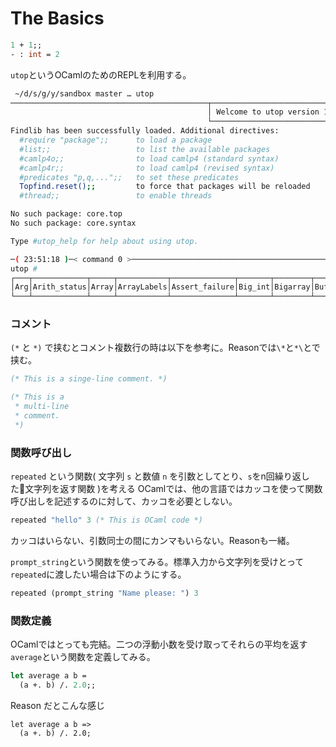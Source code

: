 # The Basics

```ml
1 + 1;;
- : int = 2
```

`utop`というOCamlのためのREPLを利用する。

```sh
 ~/d/s/g/y/sandbox master … utop                                                                                                 Fri May  5 23:51:16 2017
────────────────────────────────────────────┬──────────────────────────────────────────────────────────────┬─────────────────────────────────────────────
                                            │ Welcome to utop version 1.19.3 (using OCaml version 4.02.3)! │
                                            └──────────────────────────────────────────────────────────────┘
Findlib has been successfully loaded. Additional directives:
  #require "package";;      to load a package
  #list;;                   to list the available packages
  #camlp4o;;                to load camlp4 (standard syntax)
  #camlp4r;;                to load camlp4 (revised syntax)
  #predicates "p,q,...";;   to set these predicates
  Topfind.reset();;         to force that packages will be reloaded
  #thread;;                 to enable threads

No such package: core.top
No such package: core.syntax

Type #utop_help for help about using utop.

─( 23:51:18 )─< command 0 >───────────────────────────────────────────────────────────────────────────────────────────────────────────────{ counter: 0 }─
utop #
┌───┬────────────┬─────┬───────────┬──────────────┬───────┬────────┬──────┬─────┬───────────┬────────┬──────────────────┬────────────────────────┬──────┐
│Arg│Arith_status│Array│ArrayLabels│Assert_failure│Big_int│Bigarray│Buffer│Bytes│BytesLabels│Callback│CamlinternalFormat│CamlinternalFormatBasics│Camlin│
└───┴────────────┴─────┴───────────┴──────────────┴───────┴────────┴──────┴─────┴───────────┴────────┴──────────────────┴────────────────────────┴──────┘
```

### コメント

`(*` と `*)` で挟むとコメント複数行の時は以下を参考に。Reasonでは`\*`と`*\`とで挟む。
```ml
(* This is a singe-line comment. *)

(* This is a
 * multi-line
 * comment.
 *)
```

### 関数呼び出し

`repeated` という関数( 文字列 `s` と数値 `n` を引数としてとり、`s`をn回繰り返した文字列を返す関数 )を考える
OCamlでは、他の言語ではカッコを使って関数呼び出しを記述するのに対して、カッコを必要としない。
```ml
repeated "hello" 3 (* This is OCaml code *)
```
カッコはいらない、引数同士の間にカンマもいらない。Reasonも一緒。

`prompt_string`という関数を使ってみる。標準入力から文字列を受けとって`repeated`に渡したい場合は下のようにする。
```ml
repeated (prompt_string "Name please: ") 3
```

### 関数定義

OCamlではとっても完結。二つの浮動小数を受け取ってそれらの平均を返す`average`という関数を定義してみる。
```ml
let average a b =
  (a +. b) /. 2.0;;
```
Reason だとこんな感じ
```re
let average a b =>
  (a +. b) /. 2.0;
```

